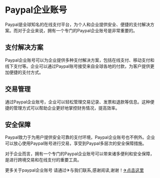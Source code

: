 # Paypal企业账号

Paypal是全球知名的在线支付平台，为个人和企业提供安全、便捷的支付解决方案。而对于企业来说，拥有一个专门的Paypal企业账号是非常重要的。

## 支付解决方案
Paypal企业账号可以为企业提供多种支付解决方案，包括在线支付、移动支付和线下支付等。企业可以通过Paypal账号接受来自全球各地的付款，为客户提供更加便捷的支付方式。

## 交易管理
通过Paypal企业账号，企业可以轻松管理交易记录、发票和退款等信息。这种便捷的管理方式可以帮助企业更好地掌控财务情况，提高效率。

## 安全保障
Paypal致力于为用户提供安全可靠的支付环境，Paypal企业账号也不例外。企业可以放心使用Paypal账号进行交易，享受到Paypal多层次的安全保障措施。

对于企业而言，拥有一个专门的Paypal企业账号可以带来诸多便利和安全保障，是进行跨境交易和在线支付的重要工具。

更多关于paypal企业账号 请通过✈与我们联系,感谢阅读,谢谢！[✈点击这里](https://t.me/pt99bot)